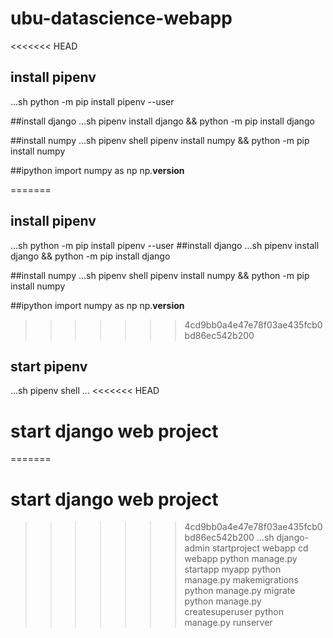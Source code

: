 # ubu-datascience-webapp
<<<<<<< HEAD

## install pipenv

...sh
python -m pip install pipenv --user


##install django
...sh
pipenv install django && python -m pip install django

##install numpy
...sh
pipenv shell
pipenv install numpy && python -m pip install numpy

##ipython
import numpy as np
np.__version__

=======
## install pipenv
...sh
python -m pip install pipenv --user
##install django
...sh
pipenv install django && python -m pip install django

##install numpy
...sh
pipenv shell
pipenv install numpy && python -m pip install numpy

##ipython
import numpy as np
np.__version__

>>>>>>> 4cd9bb0a4e47e78f03ae435fcb0bd86ec542b200
## start pipenv
...sh
pipenv shell
...
<<<<<<< HEAD

# start django web project

=======
# start django web project
>>>>>>> 4cd9bb0a4e47e78f03ae435fcb0bd86ec542b200
...sh
django-admin startproject webapp
cd webapp
python manage.py startapp myapp
python manage.py makemigrations
python manage.py migrate
python manage.py createsuperuser
python manage.py runserver

